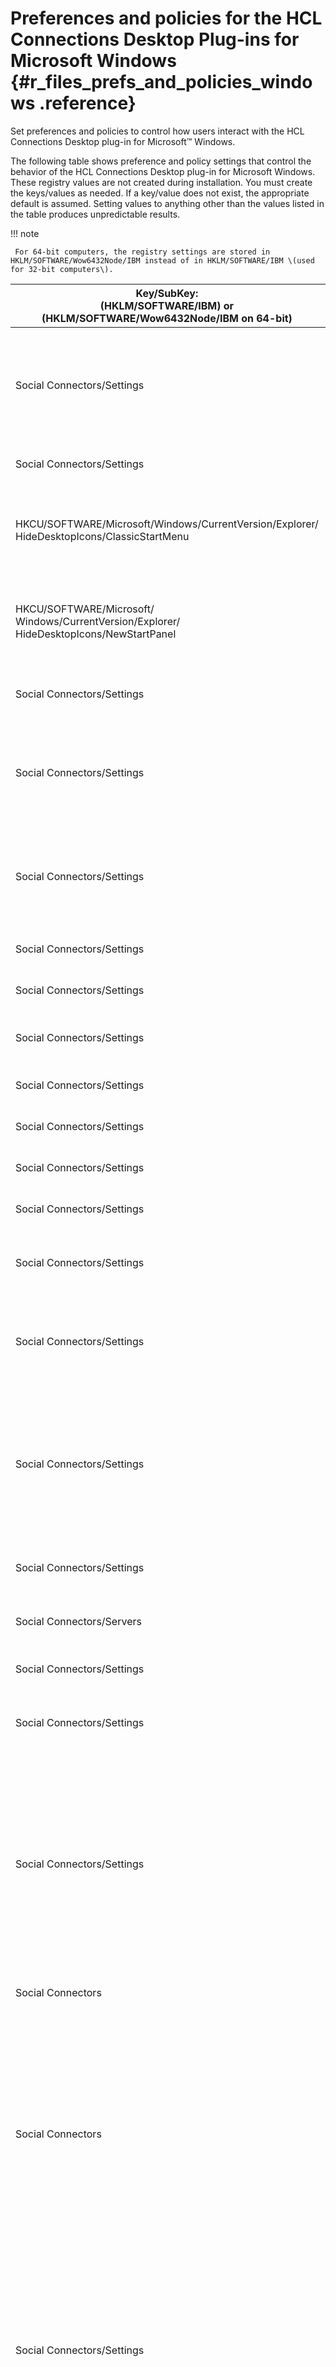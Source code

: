 # Preferences and policies for the HCL Connections Desktop Plug-ins for Microsoft Windows {#r_files_prefs_and_policies_windows .reference}

Set preferences and policies to control how users interact with the HCL Connections Desktop plug-in for Microsoft™ Windows.

The following table shows preference and policy settings that control the behavior of the HCL Connections Desktop plug-in for Microsoft Windows. These registry values are not created during installation. You must create the keys/values as needed. If a key/value does not exist, the appropriate default is assumed. Setting values to anything other than the values listed in the table produces unpredictable results.

!!! note

     For 64-bit computers, the registry settings are stored in HKLM/SOFTWARE/Wow6432Node/IBM instead of in HKLM/SOFTWARE/IBM \(used for 32-bit computers\).

|Key/SubKey:</br>\(HKLM/SOFTWARE/IBM\) or </br>\(HKLM/SOFTWARE/Wow6432Node/IBM on 64-bit\)|Name \(Type = String\)|Values|Description|
|----------------------------------------------------|------------------|-------------------|--------------------------------------|
|Social Connectors/Settings|Hide ShellExt|0 - Display Context Menu \(Default\)</br></br>1 - Do not display Context Menu|Controls the default visibility preference of the Windows Explorer context menu extension. </br></br>Setting this value overrides a user preference if the policy is also set to Disable \(value = 1\)|
|Social Connectors/Settings|Hide ShellExt Policy|0 - Enable Preference \(Default\)</br></br>1 - Disable Preference|Controls whether users can modify the preferences value.|
|HKCU/SOFTWARE/Microsoft/Windows/CurrentVersion/Explorer/</br>HideDesktopIcons/ClassicStartMenu|32-bit OS \{A0D85EDF-50B5-4B12-9D74-0D69E6729A11\}</br> </br>64-bit OS \{21034BDC-B57E-400b-A5D5-2B1E98502805\}</br></br>Type = DWORD|0 - Show \(Default\)</br> </br>1 - Hide|Controls hiding of the Desktop Icon when using the classic Start Menu. This must be set per user \(HKCU\).|
|HKCU/SOFTWARE/Microsoft/</br>Windows/CurrentVersion/Explorer/</br>HideDesktopIcons/NewStartPanel|32-bit OS \{A0D85EDF-50B5-4B12-9D74-0D69E6729A11\}</br></br>64-bit OS \{21034BDC-B57E-400b-A5D5-2B1E98502805\}</br></br>Type = DWORD|0 - Show \(Default\)</br></br>1 - Hide|Controls hiding of the Desktop Icon when using the default Start Menu. This must be set per user \(HKCU\).|
|Social Connectors/Settings|Hide Desktop Icon Policy|0 - Enable Preference \(Default\)</br></br>1 - Disable Preference|Controls whether users can modify the value via the General tab of the Preferences dialog.|
|Social Connectors/Settings|SendLink MailApp|mailto - Use mailto: protocol <MAPI program\> - Registered name of email program</br></br>Example: IBM Notes|Sets the default email application in the General tab of the Preferences dialog.</br></br>If set to mailto the mailto: protocol is used instead of MAPI.|
|Social Connectors/Settings|UnpublishedPrompt|0 - Do not display prompt</br></br>1 - Display prompt \(Default\)|Controls the default setting of the unpublished draft warning.</br></br>Setting this value will override the user's preference if the policy is also set to Disabled.|
|Social Connectors/Settings|UnpublishedPrompt Policy|0 - Allow Hiding \(Default\)</br></br>1 - Disable Hiding|Controls whether end users can elect to hide the unpublished draft warning.|
|Social Connectors/Settings|ShowInfoBubbles|0 - Do not show Alerts</br></br>1 - Show Alerts \(Default\)|Controls the default setting for alerting that local drafts need to be saved.|
|Social Connectors/Settings|ShowInfoBubbles Policy|0 - Enable Preference \(Default\)</br></br>1 - Disable Preference|Controls whether users can change the ShowInfoBubbles preference.|
|Social Connectors/Settings|MonitorWarnOnClose|0 - Do not warn on close</br></br>1 - Warn on close \(Default\)|Controls display of warning message when drafts monitor is closed.|
|Social Connectors/Settings|MonitorWarnOnClose Policy|0 - Enable Preference \(Default\)</br></br>1 - Disable Preference|Controls whether warning dialog can be suppressed by users.|
|Social Connectors/Settings|EnableCacheCleanup|0 - Disable Cache Cleanup \(Default\)</br></br>1 - Enable Cache Cleanup|Default setting for enabling/disabling cache cleanup.|
|Social Connectors/Settings|EnableCacheCleanup Policy|0 - Enable Preferences \(Default\)</br></br>1 - Disable Preferences|Controls whether users can change any of the Cache settings.|
|Social Connectors/Settings|CacheAge|<days\> - number of days</br></br>Min - 1 \(Default\)</br></br>Max - 100|Files not accessed within the specified number of days will be deleted.|
|Social Connectors/Settings|CacheFrequency|<minutes\> - number of minutes</br></br>Min - 5</br></br>Max - 1,440</br></br>Default -120|How often to check temporary files in minutes.|
|Social Connectors/Settings|ScanIgnoreExtensions|<Comma separated extensions\>|List of extensions to ignore changes on. This list will be merged with any user preferences unless the policy is set to Disable.</br></br>Example: gif, jpeg, mpg</br></br>**Note:** Changing this setting requires that you restart your computer for the changes to take effect.|
|Social Connectors/Settings|ScanIgnoreExtensions Policy|0 - Enable Preference \(Default\)</br></br>1 - Disable Preference|Setting the policy to disable will prevent users from adding file extensions to the ignore list.|
|Social Connectors/Servers|Password Save Policy|0 - Allow Saving \(Default\)</br></br>1 - Do not Allow Saving|Controls whether users can persist passwords locally. Passwords are stored in the Windows Credential Store.|
|Social Connectors/Settings|Default Auth Type|0 - Basic Authentication \(Default\)</br></br>1 - Custom|Controls the default authentication type in the **Add Site** dialog.|
|Social Connectors/Settings|Default Auth Type Policy|0 - Enable Authentication dropdown \(default\)</br></br>1 - Disable Authentication dropdown|Setting the policy to disable will prevent users from selecting and changing the authentication type in the **Add Site** dialog.|
|Social Connectors/Settings|Default Auth Ext|When 'Default Auth Type' is set to custom, this setting controls which custom extension is used designated by GUID</br></br>\{864B3A20-AC5D-4109-A55F-A1BD2FA6BDE9\} - HCL Connections Cloud</br></br>\{EA483EAD-9E64-4ECC-BDDD-BF8B1D72A1C6\} - Siteminder</br></br>\{4B9448AB-DF3D-4859-A3CA-365389096497\} - SPNEGO</br></br>\{B5BAD66C-CF6F-4FA5-9BC7-EF36C76D331A\} - TAM</br></br>\{FB5CF435-95ED-4FE6-BB7D-95F82DB65C5C\} - TAM+SPNEGO</br></br>\{CCD9158D-BCD9-4DCD-81B2-48E21D670F5C\} - SiteMinder+SPNEGO|Controls which custom authentication module will display by default. For example, to use Tivoli Access Manger authentication, set this to \{B5BAD66C-CF6F-4FA5-9BC7-EF36C76D331A\} and then set Default Auth Type to Custom.If this preference is not configured there is no default.|
|Social Connectors|BasicAuthEncoding \(Type is DWORD\)|28591 - \(ISO8895-1\) \(Default\)</br></br>65001 - \(UTF8\)|Select encoding type for credentials when using basic authentication.|
|Social Connectors|LFFilesRoot|<path to existing directory\></br></br>%HOMEPATH%\\ LFFiles \(Default\)|Default root directory for downloaded files. This must be set to a non-shared local directory on the client system. Once set, it only affects newly added servers, communities, or people. Make sure you designate a valid URL. For example, do not specify a path to a removable device. Test the path to make sure it is accessible for your users.</br></br>**Note:** Changing this setting requires that you restart your computer for the changes to take effect.|
|Social Connectors/Settings|Enable Metrics|String</br></br>Default - null \(not in registry\)</br></br>0 - Disable Metrics Support \(Default\)</br></br>1 - Enable Metrics Support|When support is enabled for metrics, usage data about certain operations is gathered from the client. Operations such as displaying a View, for example, the "My Files" view, provides metrics that display in the HCL Connections server metrics reports.</br></br>**Note:** Metrics are not available for Connections Cloud.|
|Social Connectors/Settings|Disable Activities|String</br></br>Default - null \(not in registry\)</br></br>0 - Enable Activities \(Default\)</br></br>1 - Disable Activities|Setting this value to 1 hides all of the user interface options related to the Activities feature, such as **Add to Activities**.</br></br>This setting affects the Explorer, Office, and Outlook plug-ins.</br></br>You might use this setting if you have no sites available that support Activities.|
|Social Connectors/Settings|Disable Blogs|String</br></br>Default - null \(not in registry\)</br></br>0 - Enable Blogs \(Default\)</br></br>1 - Disable Blogs|Setting this value to 1 hides all of the user interface options related to the Blogs feature, such as **Add to Blogs**.</br></br>Menu items and ribbon controls will be hidden.</br></br>This setting affects the Explorer, Office, and Outlook plug-ins.</br></br>You might use this setting if you have no Sites available that support Blogs.|
|Social Connectors/Settings|Disable Bookmarks|String</br></br>Default - null \(not in registry\)</br></br>0 - Enable Bookmarks \(Default\)</br></br>1 - Disable Bookmarks|Setting this value to 1 hides all of the user interface options related to the Bookmarks feature, such as **Insert Bookmark**.</br></br>Menu items and ribbon controls are hidden.</br></br>This setting affects the Explorer, Office, and Outlook plug-ins</br></br>You might use this setting if you have no Sites available that support Bookmarks.|
|Social Connectors/Settings|Disable Profiles|String</br></br>Default - null \(not in registry\)</br></br>0 - Enable Profiles \(Default\)</br></br>1 - Disable Profiles|Setting this value to 1 disables all of the user interface options related to the Profiles feature, such as **Invite to my network**.</br></br>Menu items and ribbon controls are visible but disabled.</br></br>This setting affects the Explorer, Office, and Outlook plug-ins.</br></br>You might use this setting if you have no Sites available that support Profiles.|
|Social Connectors/Settings|Disable Wikis|String</br></br>Default - null \(not in registry\)</br></br>0 - Enable Wikis \(Default\)</br></br>1 - Disable Wikis|Setting this value to 1 hides all of the user interface options related to the Wikis feature, such as **Add to Wikis**.</br></br>Menu items and ribbon controls are hidden.</br></br>This setting affects the Explorer, Office, and Outlook plug-ins.</br></br>You might use this setting if you have no Sites available that support Wikis.|
|Social Connectors/Settings|Disable Search|String</br></br>Default - null \(not in registry\)</br></br>0 - Enable Search \(Default\)</br></br>1 - Disable Search|Setting this value to 1 hides all of the user interface options related to the Search feature.</br></br>Menu items and ribbon controls are hidden.</br></br>This setting affects the Explorer, Office, and Outlook plug-ins</br></br>You might use this setting if you have no Search service available.|
|Social Connectors/Settings|Disable Community Bookmarks|String</br></br>Default - null \(not in registry\)</br></br>0 = community bookmarks enabled, allows adding bookmarks to community bookmarks \(Default\)</br></br>1 = community bookmarks disabled, prohibits adding bookmarks to community bookmarks.|Setting this value to 1 hides all of the user interface options related to the Community bookmarks feature.</br></br>Menu items and ribbon controls are hidden.</br></br>This setting affects the Office plug-ins.</br></br>You might use this setting if you have no Communities support or no Community Bookmarks support.|
|Social Connectors/Settings|Disable Groups|String</br></br>Default - null \(not in registry\)</br></br>0 = groups enabled, allows sharing with Groups where appropriate in sharing dialogs \(Default\)</br></br>1 = groups disabled, will disable sharing with groups where appropriate in sharing dialogs|This setting disables the ability for users to share with groups. This corresponds to the server policy.</br></br>There is no "Disable Groups Policy" setting.|
|Social Connectors/Settings|Disable Public Sharing|String</br></br>Default - null \(not in registry\)</br></br>Default behavior is enabled for public sharing</br></br>0 = public sharing enabled, will allow sharing with **Everyone \(Public\)** or **Everyone in Organization** \(for Connections Cloud\) where appropriate in sharing dialogs \(Default\)</br></br>1 = public sharing disabled, disables sharing with **Everyone \(Public\)** or **Everyone in Organization** \(for Connections Cloud\) where appropriate in sharing dialogs|This setting disables the ability for users to share with **Everyone \(Public\)** for Connections, or with **Everyone in Organization** for Connection Cloud.</br></br>There is no "Disable Public Sharing Policy."|
|Social Connectors/Settings|Sharing External (v24.08 or later) OR Sharing Intent|String Default - null \(not in registry\)</br></br>Default - 0 (v24.04 and later), 1 (v23.08 and earlier)</br></br>0 = Do not normally allow outside access for new content, but ask me about new content added to a folder permitting outside access</br></br>1 = Allow all new content to be shared with people outside this organization, except for folders added to a folder that denies outside access.</br></br>2 = Only allow outside access to new content if created in a folder permitting outside access.|This setting sets the default value for the sharing external (sharing intent) setting on new file and new folder dialogs, as well as the default sharing external for new content added to the local My Drive folder. The sharing external values correspond to the External Sharing Preferences listed under <site name\> -\> **My Files** in the preferences panel.</br></br>Files and folders added to the local My Drive folder will be created as external or internal based on this value.</br></br>For new file and new folder dialogs, the sharing external checkbox will be checked by default based on this value.|
|Social Connectors/Settings|Sharing External Policy (v24.08 or later) OR Sharing Intent|String</br></br>Default - null \(not in registry\)</br></br>0 = user can change the sharing external (sharing intent) setting</br></br>1 = user cannot change the sharing external setting|This setting controls whether the user can change the default value for the sharing external setting on new file and new folder dialogs and files and folders add to the local My Drive folder. If the policy is set, the user cannot change the setting.|
|Social Connectors/Settings|Enforce File Sharing|String</br></br>Default - null \(not in registry\) Share now option is not checked by default</br></br>0 = share now setting is not checked \(Default\)</br></br>1 = share now setting is checked|This setting sets the default value for the **I want to share the file\(s\) now** option when a user adds new file to a cloud server.|
|Social Connectors/Settings|Enforce File Sharing Policy|String</br></br>Default - null \(not in registry\)</br></br>0 = user can change the share now setting \(Default\)</br></br>1 = user cannot change the share now setting|This setting controls whether the user can change the default value for the **I want to share the file\(s\) now** setting on new file and new folder and sharing dialogs. If the policy is set, the user cannot change the setting.|
|Social Connectors/Settings|Sharing Propagation|String</br></br>Default - null \(not in registry\)</br></br>0 = sharing propagation setting is not checked</br></br>1 = sharing propagation setting is checked \(Default\)|This setting sets the default value for the sharing propagation setting on new file and new folder and sharing dialogs.|
|Social Connectors/Settings|Sharing Propagation Policy|String</br></br>Default - null \(not in registry\)</br></br>0 = user can change the sharing propagation setting \(Default\)</br></br>1 = user cannot change the sharing propagation setting|This setting controls whether the user can change the default value for the sharing propagation setting on new file and new folder and sharing dialogs. If the policy is set, the user cannot change the setting.|
|Social Connectors/Settings|Encrypt|String</br></br>Default - null \(not in registry\)</br></br>0 = Encrypt option is not checked \(Default\)</br></br>1 = Encrypt option is checked|This setting sets the default value for the Encryption setting on New File dialogs and the dialog for creating a My Drive folder.|
|Social Connectors/Settings|Encrypt Policy|String</br></br>Default - null \(not in registry\)</br></br>0 = user can change the Encryption setting \(Default\)</br></br>1 = user cannot change the Encryption setting|This setting controls whether the user can change the default value for the Encryption setting on New File dialogs and the dialog for creating a My Drive folder. If the policy is set, the user cannot change the setting.|
|Social Connectors/Settings|DefaultConnectURL|<server url\>|Enter the URL to use as the default site URL in the Connect to a Site dialog.|
|Social Connectors/Settings|DefaultConnectName|<server display name\>|This display name is the default server display name in the Connect to a Site dialog.|
|Social Connectors/Settings|HelpURL|<https://apps.na.collabserv.com/help/index.jsp?topic=/com.ibm.imb.msplugin.doc/c\_files\_window\_install\_ovr.html> \(Default\)</br></br>**Note:** "http://" or "https://" is required as part of the url|The url for help for the entire product.|
|Social Connectors/Settings|HelpConnectURL|<https://apps.na.collabserv.com/help/index.jsp?topic=/com.ibm.imb.msplugin.doc/c\_files\_window\_install\_ovr.html> \(Default\)</br></br>**Note:** "http://" or "https://" is required as part of the url|The URL for help on the Connect to Site dialog. This setting overrides the setting for HelpURL|
|Social Connectors\\Settings|DefaultConnectURL|String</br></br>Default - null|The URL that shows by default in the Connect to Site dialog for a new server.|
|Social Connectors\\Settings|DefaultConnectName|String</br></br>Default - null|The name that will show by default in the Connect to Site dialog for a new server|
|Social Connectors\\Settings|DarkDeployment|0 - Disables Features \(default\)</br></br>1 - Enable Features|Dark Deployment are features that are beta ready. When this preference is enabled, users can check the **Enable Beta Features** option on the Preferences panel to access preview features.|
|Social Connectors\\Settings|DarkDeployment Policy|Default - null \(not in registry\)</br></br>0 = user can change the DarkDeployment setting</br></br>1 = user cannot change the DarkDeployment setting|Controls whether users can change the **Enable Beta Features** setting in General Preferences.|
|Social Connectors\\Settings|Hide AddTo Group|String</br></br>Default - null</br></br>0 = Add To group displays in Office ribbon</br></br>1 = Add To group does not display in Office ribbon|If set to 1, the Add To group in the Office ribbon is hidden. The default behavior is to show the Add To group.|
|Social Connectors\\Settings|Disable Connect Cloud|String</br></br>0 – allow untrusted certificates \(default\)</br></br>1 – block untrusted certificates|Controls whether users see the **Connect to Cloud** option in the Connections menu.|
|Social Connectors\\Settings|Block Sync|String</br></br>Default - null</br></br>0 – Sync Enabled for servers</br></br>1 – Sync Disabled for servers|Controls whether user is able to use sync. When sync is disabled, users will not get a local My Drive folder in Windows Explorer.</br></br>**Note:** Setting the registry value does not disable sync for sites which were already syncing when the registry value was set. Sync will be disabled for these sites once they either stop using sync or disconnect from the site.|
|Social Connectors\\Settings|FailInvalidCerts|String</br></br>0 – allow untrusted certificates \(default\)</br></br>1 – block untrusted certificates|When FailInvalidCert is set to 0, the user is warned that the certificate is invalid or incorrect but user can choose to accept the certificate. When FailInvalidCert is set to 1, it will block untrusted certificates. An error message informs users that the certificate is invalid or incorrect.|
|Social Connectors\\Settings|EndpointFiles|String</br></br>Default – null \(not in registry\)\\</br></br>Endpoint override. For example, /files|Allows override of Connections endpoint. Plug-ins have hardcoded values for 3 endpoints, which can be overridden using these settings. Overrides must take this form:</br></br>`EndpointFile=/files`</br></br>where the destination is indicated with a leading slash \(/\) but no trailing slash.|
|Social Connectors\\Settings|EndpointProfiles|String</br></br>Default – null \(not in registry\)\\</br></br>Endpoint override. For example, /profiles|Allows override of Connections endpoint. Plug-ins have hardcoded values for 3 endpoints, which can be overridden using these settings. Overrides must take this form:</br></br>`EndpointProfiles=/profiles`</br></br>where the destination is indicated with a leading slash \(/\) but no trailing slash.|
|Social Connectors\\Settings|EndpointPush|String</br></br>Default – null \(not in registry\)\\</br></br>Endpoint override. For example, /push|Allows override of Connections endpoint. Plug-ins have hardcoded values for 3 endpoints, which can be overridden using these settings. Overrides must take this form:</br></br>`EndpointPush=/push`</br></br>where the destination is indicated with a leading slash \(/\) but no trailing slash.|
|Social Connectors\\Settings|ReadAllAlways|String</br></br>Default – null \(not in registry\)</br></br>0 = User must select "Get All" from folder context menu to view more than 500 items in the folder.</br></br>1 = All items within a folder are displayed, even if the amount of child files and/or folders exceed 500.|When a server folder is selected, the Explorer window only displays up to 500 items in the folder view. If the folder contains more than 500 items and the user would like to see all of them, they must right-click in the folder view, and select "Get All" from the context menu.</br></br>This setting specifies that all of the folder’s contents should always be retrieved for any folder selected regardless of whether or not the amount of immediate children files/folders is greater than 500.|
|Social Connectors\\Settings|DownloadUnscannedFiles|String</br></br>Default – null \(not in registry\)</br></br>0 = unscanned files are not downloaded by default. User is prompted via message or sync issue.</br></br>1 = unscanned files are downloaded by default</br></br>**Warning:** This behavior is not recommended as the files may not be safe|Allows override of the download behavior for files that have not yet been scanned for viruses on the server.</br></br>**Warning:** Downloading unscanned files can allow unsafe files to be downloaded.|
|Social Connectors\\Settings|DownloadLargeUnscannedFiles|String</br></br>Default – null \(not in registry\)</br></br>0 = files too large to be scanned are not downloaded by default. User is prompted via message or sync issue.</br></br>1 = files too large to be scanned are downloaded by default.</br></br>**Warning:** This behavior is not recommended as the files may not be safe|Allows override of the download behavior for files that are too large to be scanned for viruses on the server.</br></br>**Warning:** Downloading unscanned files can allow unsafe files to be downloaded.|
|Social Connectors\\Settings|EnableSmartLinks|String</br></br>Default – null \(not in registry\)</br></br>0 = does not display the Copy Application Link menu option on the app menu.</br></br>1 = displays the Copy Application Link menu option on the app menu.|When this feature is enabled, the "Copy application link" menu item appears in the right-click context menu of a file. Clicking an application link on a Windows desktop downloads and opens the file \(the same action as double-clicking on this file in Windows Explorer\), using the ibmcsp:// protocol.</br></br>Use application links when you want the recipient of the link to open the file locally. Standard links open the details view for the file in the browser.|

The following table shows preference and policy settings that control the behavior of community libraries. These registry values are not created during installation. You must create the keys/values as needed. If a key/value does not exist, the appropriate default is assumed. Setting values to anything other than the values listed in the table produces unpredictable results.

!!! restrictions

    CCM libraries are not supported on HCL Connections Cloud.

!!! note

    For 64-bit computers, the registry settings are stored in HKLM/SOFTWARE/Wow6432Node/IBM instead of in HKLM/SOFTWARE/IBM \(used for 32-bit computers\).

|Key/SubKey:</br>\(HKLM/SOFTWARE/IBM\) or</br>\(HKLM/SOFTWARE/Wow6432Node/IBM on 64-bit\)|Name \(Type = String\)|Values|Description|
|----------------------------------------------------|------------------|-------------------|--------------------------------------|
|Social Connectors\\Settings\\Libraries|AddDocument|Default - null \(not in registry\)</br></br>0 = Always check in documents</br></br>1 = Always add as private drafts</br></br>2 = Prompt me \(Default\)|This setting defines the default behavior of the plug-in when the user adds a document to a Library. The default behavior is to prompt the user to choose the action.</br></br>Overrides user preference if policy is also set.|
|Social Connectors\\Settings\\Libraries|AddDocument Policy|Default - null \(not in registry\)</br></br>0 = user can change the AddDocument setting \(Default\)</br></br>1 = user cannot change the AddDocument setting|Controls whether users can modify the AddDocument setting.|
|Social Connectors\\Settings\\Libraries|DoubleClick|Default - null \(not in registry\)</br></br>0 = Always check out</br></br>1 = Always open without check out</br></br>2 = Prompt me \(Default\)|This setting defines the default behavior of the plug-in when the user double-clicks a document in a library.</br></br>Overrides user preference if policy is also set.|
|Social Connectors\\Settings\\Libraries|DoubleClick Policy|Default - null \(not in registry\)</br></br>0 = user can change the DoubleClick setting \(Default\)</br></br>1 = user cannot change the DoubleClick setting|Controls whether users can change the DoubleClick setting.|
|Social Document Management\\Desktop Integration|CCMLibrariesRoot|<path to existing directory\>|Default root directory for downloaded library files. This must be set to a non-shared local directory on the client system. Once set, it only affects newly added servers, communities, or people. Make sure you designate a valid URL. For example, do not specify a path to a removable device. Test the path to make sure it is accessible for your users.</br></br>**Note:** Changing this setting requires that you restart your computer for the changes to take effect.|
|Social Connectors\\Settings|Enable CCM Library Trash|default - null \(not in registry\)</br></br>Default behavior is CCM Library Trash View not shown</br></br>0 - CCM Library Trash View not shown</br></br>1 - CCM Library Trash View is shown|Setting this value to 1 enables the CCM Library Trash View. The CCM Library Trash folder will appear within the specific library's folder.|

**Parent topic:** [HCL Connections Desktop Plug-ins for Microsoft Windows](../../connectors/enduser/c_files_window_install_ovr.md)
